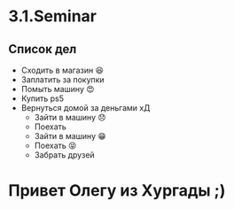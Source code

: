 # 3.1.Seminar

## Список дел
* Сходить в магазин :satisfied:
* Заплатить за покупки 
* Помыть машину :heart_eyes:
* Купить ps5
* Вернуться домой за деньгами хД
  * Зайти в машину :disappointed:
  * Поехать
  * Зайти в машину :grin:
  * Поехать :stuck_out_tongue_closed_eyes:
  * Забрать друзей

# Привет Олегу из Хургады ;) 
